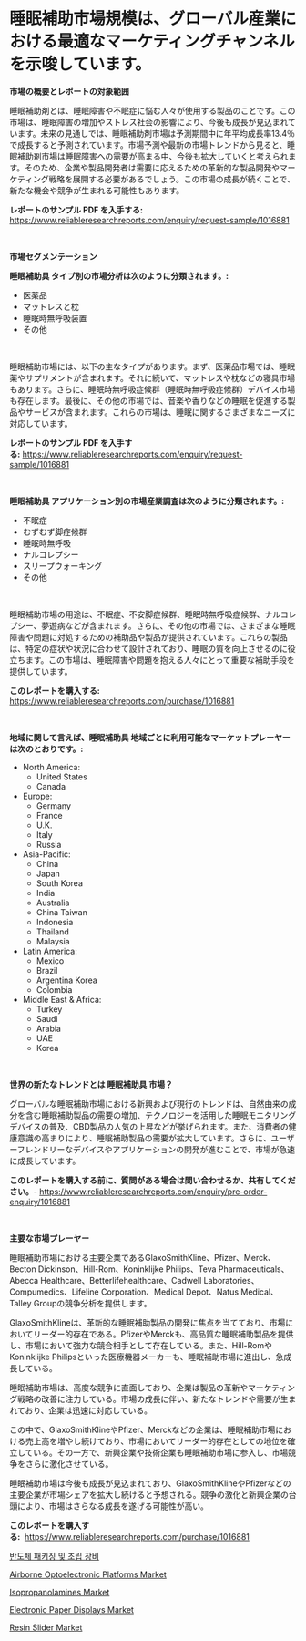 <p><h1>睡眠補助市場規模は、グローバル産業における最適なマーケティングチャンネルを示唆しています。</h1></p><p><strong>市場の概要とレポートの対象範囲</strong></p>
<p><p>睡眠補助剤とは、睡眠障害や不眠症に悩む人々が使用する製品のことです。この市場は、睡眠障害の増加やストレス社会の影響により、今後も成長が見込まれています。未来の見通しでは、睡眠補助剤市場は予測期間中に年平均成長率13.4％で成長すると予測されています。市場予測や最新の市場トレンドから見ると、睡眠補助剤市場は睡眠障害への需要が高まる中、今後も拡大していくと考えられます。そのため、企業や製品開発者は需要に応えるための革新的な製品開発やマーケティング戦略を展開する必要があるでしょう。この市場の成長が続くことで、新たな機会や競争が生まれる可能性もあります。</p></p>
<p><strong>レポートのサンプル PDF を入手する:</strong> <a href="https://www.reliableresearchreports.com/enquiry/request-sample/1016881">https://www.reliableresearchreports.com/enquiry/request-sample/1016881</a></p>
<p>&nbsp;</p>
<p><strong>市場セグメンテーション</strong></p>
<p><strong>睡眠補助具 タイプ別の市場分析は次のように分類されます。:</strong></p>
<p><ul><li>医薬品</li><li>マットレスと枕</li><li>睡眠時無呼吸装置</li><li>その他</li></ul></p>
<p>&nbsp;</p>
<p><p>睡眠補助市場には、以下の主なタイプがあります。まず、医薬品市場では、睡眠薬やサプリメントが含まれます。それに続いて、マットレスや枕などの寝具市場もあります。さらに、睡眠時無呼吸症候群（睡眠時無呼吸症候群）デバイス市場も存在します。最後に、その他の市場では、音楽や香りなどの睡眠を促進する製品やサービスが含まれます。これらの市場は、睡眠に関するさまざまなニーズに対応しています。</p></p>
<p><strong>レポートのサンプル PDF を入手する:</strong>&nbsp;<a href="https://www.reliableresearchreports.com/enquiry/request-sample/1016881">https://www.reliableresearchreports.com/enquiry/request-sample/1016881</a></p>
<p>&nbsp;</p>
<p><strong> 睡眠補助具 アプリケーション別の市場産業調査は次のように分類されます。:</strong></p>
<p><ul><li>不眠症</li><li>むずむず脚症候群</li><li>睡眠時無呼吸</li><li>ナルコレプシー</li><li>スリープウォーキング</li><li>その他</li></ul></p>
<p>&nbsp;</p>
<p><p>睡眠補助市場の用途は、不眠症、不安脚症候群、睡眠時無呼吸症候群、ナルコレプシー、夢遊病などが含まれます。さらに、その他の市場では、さまざまな睡眠障害や問題に対処するための補助品や製品が提供されています。これらの製品は、特定の症状や状況に合わせて設計されており、睡眠の質を向上させるのに役立ちます。この市場は、睡眠障害や問題を抱える人々にとって重要な補助手段を提供しています。</p></p>
<p><strong>このレポートを購入する:</strong>&nbsp; <a href="https://www.reliableresearchreports.com/purchase/1016881">https://www.reliableresearchreports.com/purchase/1016881</a></p>
<p>&nbsp;</p>
<p><strong>地域に関して言えば、睡眠補助具 地域ごとに利用可能なマーケットプレーヤーは次のとおりです。:</strong></p>
<p><ul>
    <li>
        North America:
        <ul>
            <li>United States</li>
            <li>Canada</li>
        </ul>
    </li>
    <li>
        Europe:
        <ul>
            <li>Germany</li>
            <li>France</li>
            <li>U.K.</li>
            <li>Italy</li>
            <li>Russia</li>
        </ul>
    </li>
    <li>
        Asia-Pacific:
        <ul>
            <li>China</li>
            <li>Japan</li>
            <li>South Korea</li>
            <li>India</li>
            <li>Australia</li>
            <li>China Taiwan</li>
            <li>Indonesia</li>
            <li>Thailand</li>
            <li>Malaysia</li>
        </ul>
    </li>
    <li>
        Latin America:
        <ul>
            <li>Mexico</li>
            <li>Brazil</li>
            <li>Argentina Korea</li>
            <li>Colombia</li>
        </ul>
    </li>
    <li>
        Middle East & Africa:
        <ul>
            <li>Turkey</li>
            <li>Saudi</li>
            <li>Arabia</li>
            <li>UAE</li>
            <li>Korea</li>
        </ul>
    </li>
    </ul></p>
<p>&nbsp;</p>
<p><strong>世界の新たなトレンドとは 睡眠補助具 市場？</strong></p>
<p><p>グローバルな睡眠補助市場における新興および現行のトレンドは、自然由来の成分を含む睡眠補助製品の需要の増加、テクノロジーを活用した睡眠モニタリングデバイスの普及、CBD製品の人気の上昇などが挙げられます。また、消費者の健康意識の高まりにより、睡眠補助製品の需要が拡大しています。さらに、ユーザーフレンドリーなデバイスやアプリケーションの開発が進むことで、市場が急速に成長しています。</p></p>
<p><strong>このレポートを購入する前に、質問がある場合は問い合わせるか、共有してください。</strong>- <a href="https://www.reliableresearchreports.com/enquiry/pre-order-enquiry/1016881">https://www.reliableresearchreports.com/enquiry/pre-order-enquiry/1016881</a></p>
<p>&nbsp;</p>
<p><strong>主要な市場プレーヤー</strong></p>
<p><p>睡眠補助市場における主要企業であるGlaxoSmithKline、Pfizer、Merck、Becton Dickinson、Hill-Rom、Koninklijke Philips、Teva Pharmaceuticals、Abecca Healthcare、Betterlifehealthcare、Cadwell Laboratories、Compumedics、Lifeline Corporation、Medical Depot、Natus Medical、Talley Groupの競争分析を提供します。 </p><p>GlaxoSmithKlineは、革新的な睡眠補助製品の開発に焦点を当てており、市場においてリーダー的存在である。PfizerやMerckも、高品質な睡眠補助製品を提供し、市場において強力な競合相手として存在している。また、Hill-RomやKoninklijke Philipsといった医療機器メーカーも、睡眠補助市場に進出し、急成長している。</p><p>睡眠補助市場は、高度な競争に直面しており、企業は製品の革新やマーケティング戦略の改善に注力している。市場の成長に伴い、新たなトレンドや需要が生まれており、企業は迅速に対応している。</p><p>この中で、GlaxoSmithKlineやPfizer、Merckなどの企業は、睡眠補助市場における売上高を増やし続けており、市場においてリーダー的存在としての地位を確立している。その一方で、新興企業や技術企業も睡眠補助市場に参入し、市場競争をさらに激化させている。</p><p>睡眠補助市場は今後も成長が見込まれており、GlaxoSmithKlineやPfizerなどの主要企業が市場シェアを拡大し続けると予想される。競争の激化と新興企業の台頭により、市場はさらなる成長を遂げる可能性が高い。</p></p>
<p><strong>このレポートを購入する:</strong>&nbsp;&nbsp;<a href="https://www.reliableresearchreports.com/purchase/1016881">https://www.reliableresearchreports.com/purchase/1016881</a></p>
<p><p><a href="https://github.com/lzrvbyqzftro57/Market-Research-Report-List-1/blob/main/5223191186396.md">반도체 패키징 및 조립 장비</a></p><p><a href="https://funky-papaya-cf4.notion.site/Airborne-Optoelectronic-Platforms-Market-Growth-Market-Trends-COVID-19-Impact-and-Forecasts-for-p-e3f428163fc44cb899c2bcc7c305cfb6">Airborne Optoelectronic Platforms Market</a></p><p><a href="https://issuu.com/reportprime-2/docs/isopropanolamines-market-size-2030.pptx">Isopropanolamines Market</a></p><p><a href="https://issuu.com/reportprime-2/docs/electronic-paper-displays-market-size-2030.pptx">Electronic Paper Displays Market</a></p><p><a href="https://view.publitas.com/reportprime-1/resin-slider-market-size-furnishes-valuable-information-encompassing-market-share-market-trends-and-projections-spanning-from-2024-to-2031/">Resin Slider Market</a></p></p>